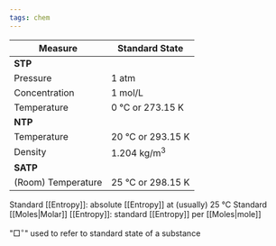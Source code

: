 ```yaml
---
tags: chem
---
```

| Measure            | Standard State         |
| ------------------ | ---------------------- |
| **STP**            |                        |
| Pressure           | 1 atm                  |
| Concentration      | 1 mol/L                |
| Temperature        | 0 °C    or 273.15 K    |
| **NTP**            |                        |
| Temperature        | 20 °C or 293.15 K      |
| Density            | 1.204 kg/m<sup>3</sup> |
| **SATP**           |                        |
| (Room) Temperature | 25 °C or 298.15 K      |

Standard [[Entropy]]: absolute [[Entropy]] at (usually) 25 °C
Standard [[Moles|Molar]] [[Entropy]]: standard [[Entropy]] per [[Moles|mole]]

"$\Box^\circ$" used to refer to standard state of a substance